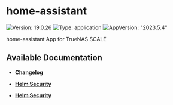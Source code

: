 # home-assistant

![Version: 19.0.26](https://img.shields.io/badge/Version-19.0.26-informational?style=flat-square) ![Type: application](https://img.shields.io/badge/Type-application-informational?style=flat-square) ![AppVersion: "2023.5.4"](https://img.shields.io/badge/AppVersion-"2023.5.4"-informational?style=flat-square)

home-assistant App for TrueNAS SCALE

## Available Documentation

- [**Changelog**](CHANGELOG)

- [**Helm Security**](container-security)

- [**Helm Security**](helm-security)

